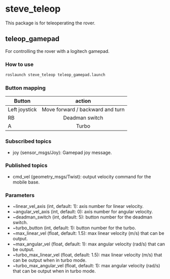 # steve_teleop
This package is for teleoperating the rover.

## teleop_gamepad
For controlling the rover with a logitech gamepad.

### How to use
```bash
roslaunch steve_teleop teleop_gamepad.launch
```

### Button mapping
| Button       | action |
| ---          |:---:   |
|Left joystick | Move forward / backward and turn |
|RB            | Deadman switch |
|A             | Turbo |


### Subscribed topics
* joy (sensor_msgs/Joy): Gamepad joy message.
### Published topics
* cmd_vel (geometry_msgs/Twist): output velocity command for the mobile base.

### Parameters
* ~linear_vel_axis (int, default: 1): axis number for linear velocity.
* ~angular_vel_axis (int, default: 0): axis number for angular velocity.
* ~deadman_switch (int, default: 5): button number for the deadman switch.
* ~turbo_button (int, default: 1): button number for the turbo.
* ~max_linear_vel (float, default: 1.5): max linear velocity (m/s) that can be output.
* ~max_angular_vel (float, default: 1): max angular velocity (rad/s) that can be output.
* ~turbo_max_linear_vel (float, default: 1.5): max linear velocity (m/s) that can be output when in turbo mode.
* ~turbo_max_angular_vel (float, default: 1): max angular velocity (rad/s) that can be output when in turbo mode.

